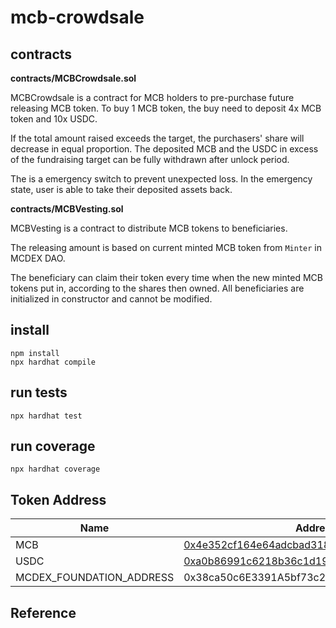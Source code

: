 # mcb-crowdsale

## contracts

**contracts/MCBCrowdsale.sol**

MCBCrowdsale is a contract for MCB holders to pre-purchase future releasing MCB token. To buy 1 MCB token, the buy need to deposit 4x MCB token and 10x USDC.

If the total amount raised exceeds the target, the purchasers' share will decrease in equal proportion. The deposited MCB and the USDC in excess of the fundraising target can be fully withdrawn after unlock period.

The is a emergency switch to prevent unexpected loss. In the emergency state, user is able to take their deposited assets back.


**contracts/MCBVesting.sol**

MCBVesting is a contract to distribute MCB tokens to beneficiaries.

The releasing amount is based on current minted MCB token from `Minter` in MCDEX DAO.

The beneficiary can claim their token every time when the new minted MCB tokens put in, according to the shares then owned. All beneficiaries are initialized in constructor and cannot be modified.

## install

```shell
npm install
npx hardhat compile
```

## run tests

```shell
npx hardhat test
```

## run coverage

```shell
npx hardhat coverage
```

## Token Address

| Name                  | Address                                                      |
| --------------------- | ------------------------------------------------------------ |
| MCB                   | [0x4e352cf164e64adcbad318c3a1e222e9eba4ce42](https://etherscan.io/token/0x4e352cf164e64adcbad318c3a1e222e9eba4ce42) |
| USDC                  | [0xa0b86991c6218b36c1d19d4a2e9eb0ce3606eb48](https://etherscan.io/token/0xa0b86991c6218b36c1d19d4a2e9eb0ce3606eb48) |
| MCDEX_FOUNDATION_ADDRESS | 0x38ca50c6E3391A5bf73c2504bd9Cd9c0b9D89053                 | 

## Reference
